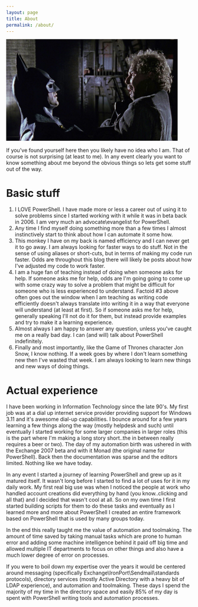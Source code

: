 ```yaml
---
layout: page
title: About
permalink: /about/
---
```


<img src="/static/img/WhoAreYou.PNG" class="center" />

If you've found yourself here then you likely have no idea who I am.  That of course is not surprising (at least to me).  In any event clearly you want to know something about me beyond the obvious things so lets get some stuff out of the way.

# Basic stuff
1.  I LOVE PowerShell.  I have made more or less a career out of using it to solve problems since I started working with it while it was in beta back in 2006.  I am very much an advocate\evangelist for PowerShell.
2.  Any time I find myself doing something more than a few times I almost instinctively start to think about how I can automate it some how.
3.  This monkey I have on my back is named efficiency and I can never get it to go away.  I am always looking for faster ways to do stuff.  Not in the sense of using aliases or short-cuts, but in terms of making my code run faster.  Odds are throughout this blog there will likely be posts about how I've adjusted my code to work faster.
4.  I am a huge fan of teaching instead of doing when someone asks for help.  If someone asks me for help, odds are I'm going going to come up with some crazy way to solve a problem that might be difficult for someone who is less experienced to understand.  Factoid #3 above often goes out the window when I am teaching as writing code efficiently doesn't always translate into writing it in a way that everyone will understand (at least at first).  So if someone asks me for help, generally speaking I'll not do it for them, but instead provide examples and try to make it a learning experience.
5.  Almost always I am happy to answer any question, unless you've caught me on a really bad day.  I can (and will) talk about PowerShell indefinitely.
6.  Finally and most importantly, like the Game of Thrones character Jon Snow, I know nothing.  If a week goes by where I don't learn something new then I've wasted that week.  I am always looking to learn new things and new ways of doing things.

# Actual experience
I have been working in Information Technology since the late 90's.  My first job was at a dial up internet service provider providing support for Windows 3.11 and it's awesome dial-up capabilities.  I bounce around for a few years learning a few things along the way (mostly helpdesk and such) until eventually I started working for some larger companies in larger roles (this is the part where I'm making a long story short..the in between really requires a beer or two).  The day of my automation birth was ushered in with the Exchange 2007 beta and with it Monad (the original name for PowerShell).  Back then the documentation was sparse and the editors limited.  Nothing like we have today.

In any event I started a journey of learning PowerShell and grew up as it matured itself.  It wasn't long before I started to find a lot of uses for it in my daily work.  My first real big use was when I noticed the people at work who handled account creations did everything by hand (you know..clicking and all that) and I decided that wasn't cool at all.  So on my own time I first started building scripts for them to do these tasks and eventually as I learned more and more about PowerShell I created an entire framework based on PowerShell that is used by many groups today.

In the end this really taught me the value of automation and toolmaking.  The amount of time saved by taking manual tasks which are prone to human error and adding some machine intelligence behind it paid off big time and allowed multiple IT departments to focus on other things and also have a much lower degree of error on processes.

If you were to boil down my expertise over the years it would be centered around messaging (specifically Exchange\IronPort\Sendmail\standards protocols), directory services (mostly Active Directory with a heavy bit of LDAP experience), and automation and toolmaking.  These days I spend the majority of my time in the directory space and easily 85% of my day is spent with PowerShell writing tools and automation processes.
